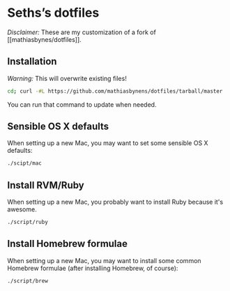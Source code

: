 Seths’s dotfiles
================
*Disclaimer:* These are my customization of a fork of [[mathiasbynes/dotfiles]].

Installation
------------
*Warning:* This will overwrite existing files!

```bash
cd; curl -#L https://github.com/mathiasbynens/dotfiles/tarball/master | tar -xzv --strip-components 1 --exclude={README.md,bootstrap.sh}
```

You can run that command to update when needed.

Sensible OS X defaults
--------------------------
When setting up a new Mac, you may want to set some sensible OS X defaults:

```bash
./scipt/mac
```

Install RVM/Ruby
----------------
When setting up a new Mac, you probably want to install Ruby because it's awesome.

```bash
./script/ruby
```

Install Homebrew formulae
-------------------------
When setting up a new Mac, you may want to install some common Homebrew formulae (after installing Homebrew, of course):

```bash
./script/brew
```
